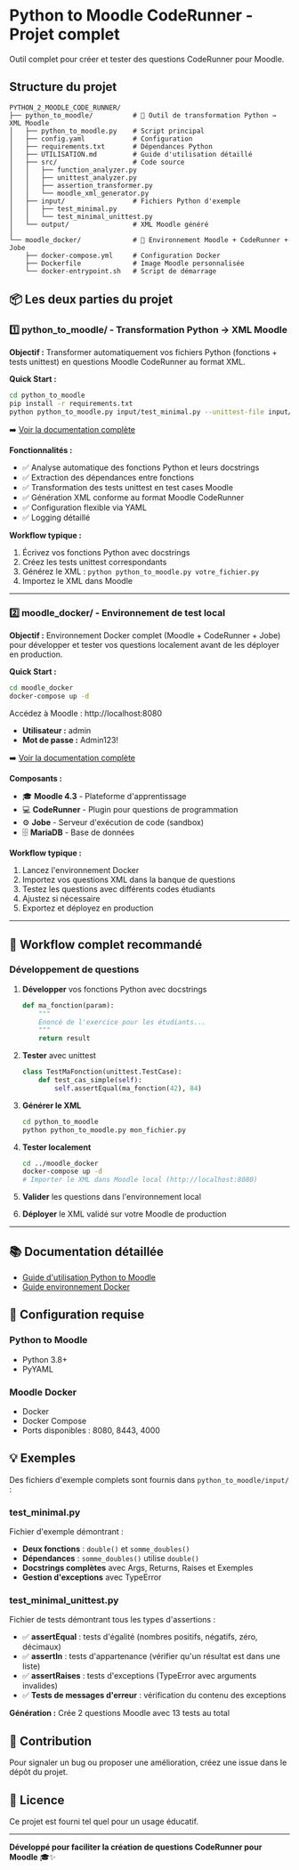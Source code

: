 # Python to Moodle CodeRunner - Projet complet

Outil complet pour créer et tester des questions CodeRunner pour Moodle.

## Structure du projet

```
PYTHON_2_MOODLE_CODE_RUNNER/
├── python_to_moodle/          # 🐍 Outil de transformation Python → XML Moodle
│   ├── python_to_moodle.py    # Script principal
│   ├── config.yaml            # Configuration
│   ├── requirements.txt       # Dépendances Python
│   ├── UTILISATION.md         # Guide d'utilisation détaillé
│   ├── src/                   # Code source
│   │   ├── function_analyzer.py
│   │   ├── unittest_analyzer.py
│   │   ├── assertion_transformer.py
│   │   └── moodle_xml_generator.py
│   ├── input/                 # Fichiers Python d'exemple
│   │   ├── test_minimal.py
│   │   └── test_minimal_unittest.py
│   └── output/                # XML Moodle généré
│
└── moodle_docker/             # 🐳 Environnement Moodle + CodeRunner + Jobe
    ├── docker-compose.yml     # Configuration Docker
    ├── Dockerfile             # Image Moodle personnalisée
    └── docker-entrypoint.sh   # Script de démarrage
```

## 📦 Les deux parties du projet

### 1️⃣ python_to_moodle/ - Transformation Python → XML Moodle

**Objectif :** Transformer automatiquement vos fichiers Python (fonctions + tests unittest) en questions Moodle CodeRunner au format XML.

**Quick Start :**
```bash
cd python_to_moodle
pip install -r requirements.txt
python python_to_moodle.py input/test_minimal.py --unittest-file input/test_minimal_unittest.py
```

➡️ [Voir la documentation complète](python_to_moodle/UTILISATION.md)

**Fonctionnalités :**
- ✅ Analyse automatique des fonctions Python et leurs docstrings
- ✅ Extraction des dépendances entre fonctions
- ✅ Transformation des tests unittest en test cases Moodle
- ✅ Génération XML conforme au format Moodle CodeRunner
- ✅ Configuration flexible via YAML
- ✅ Logging détaillé

**Workflow typique :**
1. Écrivez vos fonctions Python avec docstrings
2. Créez les tests unittest correspondants
3. Générez le XML : `python python_to_moodle.py votre_fichier.py`
4. Importez le XML dans Moodle

---

### 2️⃣ moodle_docker/ - Environnement de test local

**Objectif :** Environnement Docker complet (Moodle + CodeRunner + Jobe) pour développer et tester vos questions localement avant de les déployer en production.

**Quick Start :**
```bash
cd moodle_docker
docker-compose up -d
```

Accédez à Moodle : http://localhost:8080
- **Utilisateur :** admin
- **Mot de passe :** Admin123!

➡️ [Voir la documentation complète](moodle_docker/README.md)

**Composants :**
- 🎓 **Moodle 4.3** - Plateforme d'apprentissage
- 💻 **CodeRunner** - Plugin pour questions de programmation
- ⚙️ **Jobe** - Serveur d'exécution de code (sandbox)
- 🗄️ **MariaDB** - Base de données

**Workflow typique :**
1. Lancez l'environnement Docker
2. Importez vos questions XML dans la banque de questions
3. Testez les questions avec différents codes étudiants
4. Ajustez si nécessaire
5. Exportez et déployez en production

---

## 🚀 Workflow complet recommandé

### Développement de questions

1. **Développer** vos fonctions Python avec docstrings
   ```python
   def ma_fonction(param):
       """
       Énoncé de l'exercice pour les étudiants...
       """
       return result
   ```

2. **Tester** avec unittest
   ```python
   class TestMaFonction(unittest.TestCase):
       def test_cas_simple(self):
           self.assertEqual(ma_fonction(42), 84)
   ```

3. **Générer le XML**
   ```bash
   cd python_to_moodle
   python python_to_moodle.py mon_fichier.py
   ```

4. **Tester localement**
   ```bash
   cd ../moodle_docker
   docker-compose up -d
   # Importer le XML dans Moodle local (http://localhost:8080)
   ```

5. **Valider** les questions dans l'environnement local

6. **Déployer** le XML validé sur votre Moodle de production

---

## 📚 Documentation détaillée

- [Guide d'utilisation Python to Moodle](python_to_moodle/UTILISATION.md)
- [Guide environnement Docker](moodle_docker/README.md)

## 🔧 Configuration requise

### Python to Moodle
- Python 3.8+
- PyYAML

### Moodle Docker
- Docker
- Docker Compose
- Ports disponibles : 8080, 8443, 4000

## 💡 Exemples

Des fichiers d'exemple complets sont fournis dans `python_to_moodle/input/` :

### test_minimal.py
Fichier d'exemple démontrant :
- **Deux fonctions** : `double()` et `somme_doubles()`
- **Dépendances** : `somme_doubles()` utilise `double()`
- **Docstrings complètes** avec Args, Returns, Raises et Exemples
- **Gestion d'exceptions** avec TypeError

### test_minimal_unittest.py
Fichier de tests démontrant tous les types d'assertions :
- ✅ **assertEqual** : tests d'égalité (nombres positifs, négatifs, zéro, décimaux)
- ✅ **assertIn** : tests d'appartenance (vérifier qu'un résultat est dans une liste)
- ✅ **assertRaises** : tests d'exceptions (TypeError avec arguments invalides)
- ✅ **Tests de messages d'erreur** : vérification du contenu des exceptions

**Génération :** Crée 2 questions Moodle avec 13 tests au total

## 🤝 Contribution

Pour signaler un bug ou proposer une amélioration, créez une issue dans le dépôt du projet.

## 📝 Licence

Ce projet est fourni tel quel pour un usage éducatif.

---

**Développé pour faciliter la création de questions CodeRunner pour Moodle** 🎓✨
